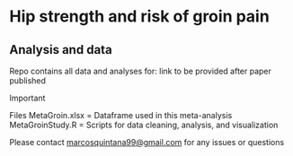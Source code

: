 # Hip strength and risk of groin pain
## Analysis and data
Repo contains all data and analyses for: link to be provided after paper published

> [!IMPORTANT]
> Files
> MetaGroin.xlsx = Dataframe used in this meta-analysis
> MetaGroinStudy.R = Scripts for data cleaning, analysis, and visualization

Please contact marcosquintana99@gmail.com for any issues or questions

